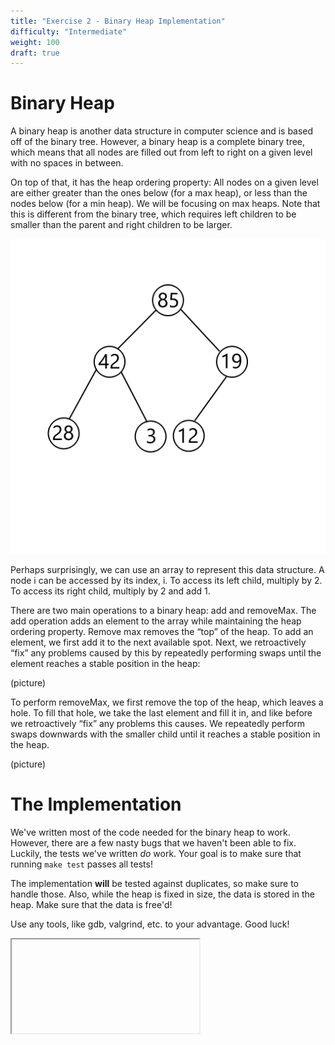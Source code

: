 ```yaml
---
title: "Exercise 2 - Binary Heap Implementation"
difficulty: "Intermediate"
weight: 100
draft: true
---
```


# Binary Heap

A binary heap is another data structure in computer science and is based off of the binary tree. However, a binary heap is a complete binary tree, which means that all nodes are filled out from left to right on a given level with no spaces in between.

On top of that, it has the heap ordering property: All nodes on a given level are either greater than the ones below (for a max heap), or less than the nodes below (for a min heap). We will be focusing on max heaps. Note that this is different from the binary tree, which requires left children to be smaller than the parent and right children to be larger.

![Binary Heap Example](./resources/e2-01.png)

Perhaps surprisingly, we can use an array to represent this data structure. A node i can be accessed by its index, i. To access its left child, multiply by 2. To access its right child, multiply by 2 and add 1.



There are two main operations to a binary heap: add and removeMax. The add operation adds an element to the array while maintaining the heap ordering property. Remove max removes the “top” of the heap.
To add an element, we first add it to the next available spot. Next, we retroactively “fix” any problems caused by this by repeatedly performing swaps until the element reaches a stable position in the heap:

(picture)

To perform removeMax, we first remove the top of the heap, which leaves a hole. To fill that hole, we take the last element and fill it in, and like before we retroactively “fix” any problems this causes. We repeatedly perform swaps downwards with the smaller child until it reaches a stable position in the heap.

(picture)

# The Implementation

We've written most of the code needed for the binary heap to work. However, there are a few nasty bugs that we haven't been able to fix. Luckily, the tests we've written *do* work. Your goal is to make sure that running `make test` passes all tests!

The implementation **will** be tested against duplicates, so make sure to handle those. Also, while the heap is fixed in size, the data is stored in the heap. Make sure that the data is free'd! 

Use any tools, like gdb, valgrind, etc. to your advantage. Good luck!

<iframe></iframe>
